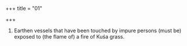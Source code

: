 +++
title = "01"

+++
1. Earthen vessels that have been touched by impure persons (must be) exposed to (the flame of) a fire of Kuśa grass.
